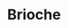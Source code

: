 ---
layout: recette
categories: [recettes]
hidden: true
lang: fr
sitemap: false
title: Brioche
type: boulangerie
withYeast: true
recettes:
  Standard:
    ingredients: 
      - nom: lait
        qte: 30
        unite: gr
      - nom: levure sèche 
        qte: 4
        unite: gr 
      - nom: oeufs
        qte: 3
      - nom: farine blanche
        qte: 250
        unite: gr
      - nom: sucre blanc
        qte: 30
        unite: gr
      - nom: sel
        qte: 6
        unite: gr 
      - nom: beurre
        qte: 130
        unite: gr
    etapes:
      - label: Pétrissage et Pointage (la veille - soir)
        details:
        - Couper le beurre en tout petits dés
        - Dans le récipient de la machine à pain, verser le mélange lait-levure
        - Ajouter les oeufs battus
        - Ajouter la farine
        - Ajouter le sel
        - Ajouter le sucre
        - Ajouter le beurre
        - Lancer le programme "pétrissage seulement"
        - Fleurer le plan de travail
        - Déverser le pâton sur le plan de travail
        - Dégazer
        - Si le pâton est trop collant, ajouter une cuillère à soupe de farine et pétrir un peu
        - Réserver au frigo pour au moins 6h
      - label: Façonnage (le lendemain - matin)
        details:
        - Dégazer
        - Replier en son milieu sur la longueur. Répéter trois fois.
        - Laisser une détente de 5 minutes
        - Diviser en neuf pâtons de poids égal
        - Bouler chaque pâton
        - Placer dans un moule
        - Laisser reposer 1 heure à 25°C
      - label: Cuisson
        details:
        - Badigeonner avec un jaune d'oeuf
        - Saupoudrer de sucre en grains
        - Cuire 25 minutes à 180°C
        - Cuire 15 min à 150°C
  Gâche:
    ingredients: 
      - nom: lait
        qte: 50
        unite: gr
      - nom: levure sèche 
        qte: 7
        unite: gr 
      - nom: farine blanche
        qte: 450
        unite: gr
      - nom: oeufs
        qte: 3
      - nom: crème fraîche
        qte: 100
        unite: gr
      - nom: sucre blanc
        qte: 100
        unite: gr
      - nom: sel
        qte: 3
        unite: gr 
      - nom: beurre
        qte: 125
        unite: gr
    etapes:
      - label: Poolish (la veille - soir)
        details:
        - Dans un saladier, verser 50 grammes de farine
        - Ajouter 7 grammes de levure sèche
        - Ajouter 50 grammes de lait à 30°C
        - Mélanger, couvrir et laisser à température ambiante pour la nuit (12h maximum)
      - label: Pétrissage et Pointage (le lendemain - matin)
        details:
        - Dans le récipient de la machine à pain, verser la poolish
        - Ajouter les oeufs battus
        - Ajouter la crème fraîche
        - Ajouter 350 grammes de farine
        - Ajouter le sucre
        - Ajouter le sel
        - Ajouter le beurre (coupé en dés)
        - Lancer le programme "pétrissage seulement" 
        - Déverser le pâton sur le plan de travail
        - Dégazer
        - Si le pâton est trop collant, ajouter une cuillère à soupe de farine et pétrir un peu
        - Réserver au frigo jusqu'au lendemain matin (dégazer le soir)
      - label: Façonnage (le surlendemain - matin)
        details:
        - Dégazer
        - Replier en son milieu sur la longueur. Répéter trois fois.
        - Laisser une détente de 5 minutes
        - Diviser en trois pâtons de poids égal
        - Façonner chaque pâton en tresse un peu plus longue que le moule
        - Laisser une détente de 5 minutes
        - Tresser
        - Placer dans un moule à cake
        - Laisser reposer 1 heure à 25°C
      - label: Cuisson
        details:
        - Badigeonner avec un jaune d'oeuf
        - Cuire 40 minutes à 170°C
  Vendéenne:
    ingredients: 
      - nom: lait
        qte: 75
        unite: gr
      - nom: levure sèche 
        qte: 6
        unite: gr 
      - nom: oeufs
        qte: 2
      - nom: crème liquide
        qte: 20
        unite: gr
      - nom: vanille liquide
        qte: 2
        unite: gr
      - nom: eau de fleur d'oranger
        qte: 10
        unite: gr
      - nom: farine blanche
        qte: 300
        unite: gr
      - nom: sucre blanc
        qte: 50
        unite: gr
      - nom: sel
        qte: 5
        unite: gr 
      - nom: beurre
        qte: 60
        unite: gr
    etapes:
      - label: Pétrissage et Pointage (la veille - soir)
        details:
        - Couper le beurre en tout petits dés
        - Dans le récipient de la machine à pain, verser le mélange lait-levure
        - Ajouter les oeufs battus
        - Ajouter la crème liquide
        - Ajouter la vanille liquide
        - Ajouter l'eau de fleur d'oranger
        - Ajouter la farine
        - Ajouter le sel
        - Ajouter le sucre
        - Ajouter le beurre
        - Lancer le programme "pétrissage seulement"
        - Fleurer le plan de travail
        - Déverser le pâton sur le plan de travail
        - Dégazer
        - Réserver au frigo pour au moins 6h
      - label: Façonnage (le lendemain - matin)
        details:
        - Dégazer
        - Replier en son milieu sur la longueur. Répéter trois fois.
        - Laisser une détente de 5 minutes
        - Diviser en trois pâtons de poids égal
        - Façonner chaque pâton en tresse un peu plus longue que le moule
        - Laisser une détente de 5 minutes
        - Tresser
        - Placer dans un moule à cake
        - Laisser reposer 1 heure à 25°C
      - label: Cuisson
        details:
        - Badigeonner avec un jaune d'oeuf
        - Saupoudrer de sucre en grains
        - Cuire 25 minutes à 180°C
        - Cuire 15 min à 150°C
---